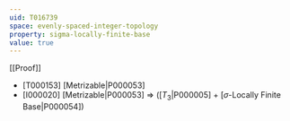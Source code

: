 ```yaml
---
uid: T016739
space: evenly-spaced-integer-topology
property: sigma-locally-finite-base
value: true
---
```

[[Proof]]

* [T000153] [Metrizable|P000053]
* [I000020] [Metrizable|P000053] => ([$T_3$|P000005] + [$\sigma$-Locally Finite Base|P000054])

